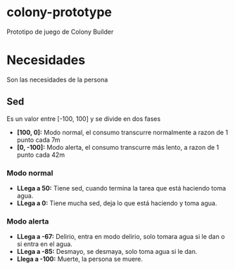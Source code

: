 # colony-prototype
Prototipo de juego de Colony Builder

# Necesidades
Son las necesidades de la persona

## Sed
Es un valor entre [-100, 100] y se divide en dos fases
* **[100, 0]:**  Modo normal, el consumo transcurre normalmente a razon de 1 punto cada 7m
* **[0, -100]:**  Modo alerta, el consumo transcurre más lento, a razon de 1 punto cada 42m

### Modo normal
* **LLega a 50:** Tiene sed, cuando termina la tarea que está haciendo toma agua.
* **LLega a 0:** Tiene mucha sed, deja lo que está haciendo y toma agua.

### Modo alerta
* **LLega a -67:** Delirio, entra en modo delirio, solo tomara agua si le dan o si entra en el agua.
* **LLega a -85:** Desmayo, se desmaya, solo toma agua si le dan.
* **Llega a -100:** Muerte, la persona se muere.

